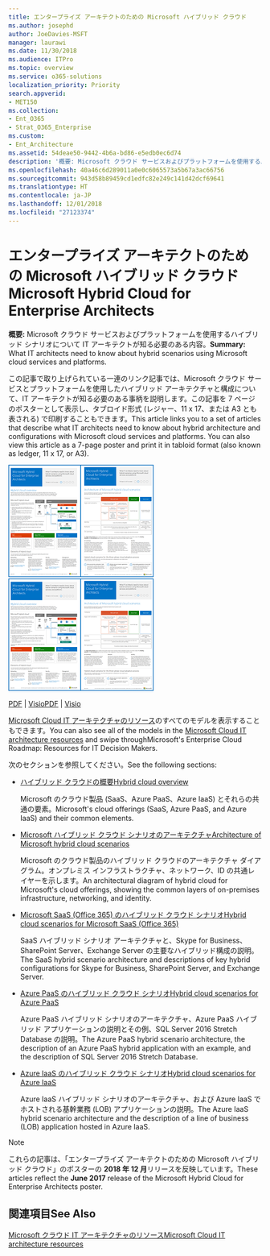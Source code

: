 ```yaml
---
title: エンタープライズ アーキテクトのための Microsoft ハイブリッド クラウド
ms.author: josephd
author: JoeDavies-MSFT
manager: laurawi
ms.date: 11/30/2018
ms.audience: ITPro
ms.topic: overview
ms.service: o365-solutions
localization_priority: Priority
search.appverid:
- MET150
ms.collection:
- Ent_O365
- Strat_O365_Enterprise
ms.custom:
- Ent_Architecture
ms.assetid: 54deae50-9442-4b6a-bd86-e5edb0ec6d74
description: '概要: Microsoft クラウド サービスおよびプラットフォームを使用するハイブリッド シナリオについて IT アーキテクトが知る必要のある内容。'
ms.openlocfilehash: 40a46c6d289011a0e0c6065573a5b67a3ac66756
ms.sourcegitcommit: 943d58b89459cd1edfc82e249c141d42dcf69641
ms.translationtype: HT
ms.contentlocale: ja-JP
ms.lasthandoff: 12/01/2018
ms.locfileid: "27123374"
---
```

# <a name="microsoft-hybrid-cloud-for-enterprise-architects"></a><span data-ttu-id="ee6de-103">エンタープライズ アーキテクトのための Microsoft ハイブリッド クラウド</span><span class="sxs-lookup"><span data-stu-id="ee6de-103">Microsoft Hybrid Cloud for Enterprise Architects</span></span>

 <span data-ttu-id="ee6de-104">**概要:** Microsoft クラウド サービスおよびプラットフォームを使用するハイブリッド シナリオについて IT アーキテクトが知る必要のある内容。</span><span class="sxs-lookup"><span data-stu-id="ee6de-104">**Summary:** What IT architects need to know about hybrid scenarios using Microsoft cloud services and platforms.</span></span>
  
<span data-ttu-id="ee6de-p101">この記事で取り上げられている一連のリンク記事では、Microsoft クラウド サービスとプラットフォームを使用したハイブリッド アーキテクチャと構成について、IT アーキテクトが知る必要のある事柄を説明します。この記事を 7 ページのポスターとして表示し、タブロイド形式 (レジャー、11 x 17、または A3 とも表される) で印刷することもできます。</span><span class="sxs-lookup"><span data-stu-id="ee6de-p101">This article links you to a set of articles that describe what IT architects need to know about hybrid architecture and configurations with Microsoft cloud services and platforms. You can also view this article as a 7-page poster and print it in tabloid format (also known as ledger, 11 x 17, or A3).</span></span>
  
<span data-ttu-id="ee6de-107">[![Microsoft ハイブリッド クラウド モデルのサムネイル画像](media/Hybrid-Poster/Hybrid-Cloud-Thumbnail.png)](https://www.microsoft.com/download/details.aspx?id=54424
)</span><span class="sxs-lookup"><span data-stu-id="ee6de-107">[![Thumb image for the Microsoft hybrid cloud model](media/Hybrid-Poster/Hybrid-Cloud-Thumbnail.png)](https://www.microsoft.com/download/details.aspx?id=54424
)</span></span>
  
<span data-ttu-id="ee6de-108">[PDF](https://go.microsoft.com/fwlink/p/?linkid=842082) | [Visio](https://go.microsoft.com/fwlink/p/?linkid=842083)</span><span class="sxs-lookup"><span data-stu-id="ee6de-108">[PDF](https://go.microsoft.com/fwlink/p/?linkid=842082) | [Visio](https://go.microsoft.com/fwlink/p/?linkid=842083)</span></span>
  
<span data-ttu-id="ee6de-109">[Microsoft Cloud IT アーキテクチャのリソース](microsoft-cloud-it-architecture-resources.md)のすべてのモデルを表示することもできます。</span><span class="sxs-lookup"><span data-stu-id="ee6de-109">You can also see all of the models in the [Microsoft Cloud IT architecture resources](microsoft-cloud-it-architecture-resources.md) and swipe throughMicrosoft's Enterprise Cloud Roadmap: Resources for IT Decision Makers.</span></span>
  
<span data-ttu-id="ee6de-110">次のセクションを参照してください。</span><span class="sxs-lookup"><span data-stu-id="ee6de-110">See the following sections:</span></span>
  
- [<span data-ttu-id="ee6de-111">ハイブリッド クラウドの概要</span><span class="sxs-lookup"><span data-stu-id="ee6de-111">Hybrid cloud overview</span></span>](hybrid-cloud-overview.md)
    
    <span data-ttu-id="ee6de-112">Microsoft のクラウド製品 (SaaS、Azure PaaS、Azure IaaS) とそれらの共通の要素。</span><span class="sxs-lookup"><span data-stu-id="ee6de-112">Microsoft's cloud offerings (SaaS, Azure PaaS, and Azure IaaS) and their common elements.</span></span>
    
- [<span data-ttu-id="ee6de-113">Microsoft ハイブリッド クラウド シナリオのアーキテクチャ</span><span class="sxs-lookup"><span data-stu-id="ee6de-113">Architecture of Microsoft hybrid cloud scenarios</span></span>](architecture-of-microsoft-hybrid-cloud-scenarios.md)
    
    <span data-ttu-id="ee6de-114">Microsoft のクラウド製品のハイブリッド クラウドのアーキテクチャ ダイアグラム。オンプレミス インフラストラクチャ、ネットワーク、ID の共通レイヤーを示します。</span><span class="sxs-lookup"><span data-stu-id="ee6de-114">An architectural diagram of hybrid cloud for Microsoft's cloud offerings, showing the common layers of on-premises infrastructure, networking, and identity.</span></span>
    
- [<span data-ttu-id="ee6de-115">Microsoft SaaS (Office 365) のハイブリッド クラウド シナリオ</span><span class="sxs-lookup"><span data-stu-id="ee6de-115">Hybrid cloud scenarios for Microsoft SaaS (Office 365)</span></span>](hybrid-cloud-scenarios-for-microsoft-saas-office-365.md)
    
    <span data-ttu-id="ee6de-116">SaaS ハイブリッド シナリオ アーキテクチャと、Skype for Business、SharePoint Server、Exchange Server の主要なハイブリッド構成の説明。</span><span class="sxs-lookup"><span data-stu-id="ee6de-116">The SaaS hybrid scenario architecture and descriptions of key hybrid configurations for Skype for Business, SharePoint Server, and Exchange Server.</span></span>
    
- [<span data-ttu-id="ee6de-117">Azure PaaS のハイブリッド クラウド シナリオ</span><span class="sxs-lookup"><span data-stu-id="ee6de-117">Hybrid cloud scenarios for Azure PaaS</span></span>](hybrid-cloud-scenarios-for-azure-paas.md)
    
    <span data-ttu-id="ee6de-118">Azure PaaS ハイブリッド シナリオのアーキテクチャ、Azure PaaS ハイブリッド アプリケーションの説明とその例、SQL Server 2016 Stretch Database の説明。</span><span class="sxs-lookup"><span data-stu-id="ee6de-118">The Azure PaaS hybrid scenario architecture, the description of an Azure PaaS hybrid application with an example, and the description of SQL Server 2016 Stretch Database.</span></span>
    
- [<span data-ttu-id="ee6de-119">Azure IaaS のハイブリッド クラウド シナリオ</span><span class="sxs-lookup"><span data-stu-id="ee6de-119">Hybrid cloud scenarios for Azure IaaS</span></span>](hybrid-cloud-scenarios-for-azure-iaas.md)
    
    <span data-ttu-id="ee6de-120">Azure IaaS ハイブリッド シナリオのアーキテクチャ、および Azure IaaS でホストされる基幹業務 (LOB) アプリケーションの説明。</span><span class="sxs-lookup"><span data-stu-id="ee6de-120">The Azure IaaS hybrid scenario architecture and the description of a line of business (LOB) application hosted in Azure IaaS.</span></span>
    
> [!NOTE]
> <span data-ttu-id="ee6de-121">これらの記事は、「エンタープライズ アーキテクトのための Microsoft ハイブリッド クラウド」のポスターの **2018 年 12 月**リリースを反映しています。</span><span class="sxs-lookup"><span data-stu-id="ee6de-121">These articles reflect the **June 2017** release of the Microsoft Hybrid Cloud for Enterprise Architects poster.</span></span>
  
## <a name="see-also"></a><span data-ttu-id="ee6de-122">関連項目</span><span class="sxs-lookup"><span data-stu-id="ee6de-122">See Also</span></span>

[<span data-ttu-id="ee6de-123">Microsoft クラウド IT アーキテクチャのリソース</span><span class="sxs-lookup"><span data-stu-id="ee6de-123">Microsoft Cloud IT architecture resources</span></span>](microsoft-cloud-it-architecture-resources.md)

